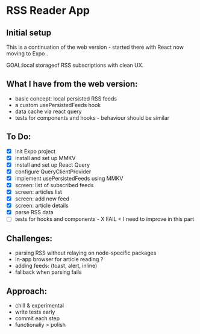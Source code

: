 # RSS Reader App

## Initial setup

This is a continuation of the web version - started there with React now moving to Expo . 

GOAL:local storageof RSS subscriptions with clean UX. 

## What I have from the web version: 
- basic concept: local persisted RSS feeds
- a custom usePersistedFeeds hook 
- data cache via react query
- tests for components and hooks - behaviour should be similar

## To Do: 
- [x] init Expo project
- [x] install and set up MMKV
- [x] install and set up React Query
- [x] configure QueryClientProvider
- [x] implement usePersistedFeeds using MMKV
- [x] screen: list of subscribed feeds
- [x] screen: articles list
- [x] screen: add new feed
- [x] screen: article details
- [x] parse RSS data 
- [ ] tests for hooks and components - X FAIL < I need to improve in this part 

## Challenges: 
- parsing RSS without relaying on  node-specific packages
- in-app browser for article reading ?
- adding feeds: (toast, alert, inline) 
- fallback when parsing fails 

## Approach:
- chill & experimental
- write tests early 
- commit each step
- functionaliy > polish
